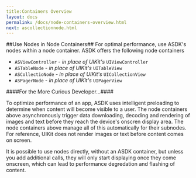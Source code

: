 ```yaml
---
title:Containers Overview
layout: docs
permalink: /docs/node-containers-overview.html
next: ascollectionnode.html
---
```


##Use Nodes in Node Containers##
For optimal performance, use ASDK's nodes within a node container. ASDK offers the following node containers

- `ASViewController` - _in place of UIKit's_ `UIViewController`
- `ASTableNode` - _in place of UIKit's_ `UITableView`
- `ASCollectioNode` - _in place of UIKit's_ `UICollectionView`
- `ASPagerNode` - _in place of UIKit's_ `UIPagerView`

####For the More Curious Developer...####

To optimize performance of an app, ASDK uses intelligent preloading to determine when content will become visible to a user. The node containers above asynchronously trigger data downloading, decoding and rendering of images and text before they reach the device's onscren display area. The node containers above manage all of this automatically for their subnodes.  For reference, UIKit does not render images or text before content comes on screen. 

It is possible to use nodes directly, without an ASDK container, but unless you add additional calls, they will only start displaying once they come onscreen, which can lead to performance degredation and flashing of content. 
